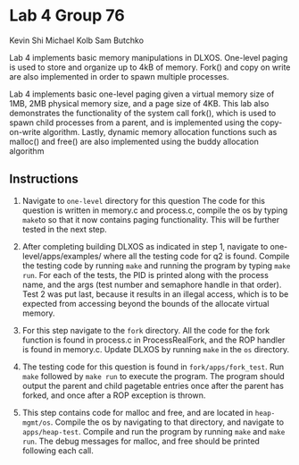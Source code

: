 # Lab 4 Group 76
Kevin Shi
Michael Kolb
Sam Butchko 

Lab 4 implements basic memory manipulations in DLXOS. One-level paging is used to store and organize up to 4kB 
of memory. Fork() and copy on write are also implemented in order to spawn multiple processes.  

Lab 4 implements basic one-level paging given a virtual memory size of 1MB, 2MB physical memory size, and a page size of 4KB. This lab also demonstrates the functionality 
of the system call fork(), which is used to spawn child processes from a parent, and is implemented using the copy-on-write algorithm. Lastly, dynamic memory allocation functions such as malloc() and free() are also implemented using the buddy allocation algorithm


## Instructions 

1. Navigate to ```one-level``` directory for this question The code for this question is written in memory.c and process.c, compile the os by typing ```make```to so that it now contains paging functionality. This will be further tested in the next step.

2. After completing building DLXOS as indicated in step 1, navigate to one-level/apps/examples/ where all the testing code for q2 is found. Compile the testing code by running ```make``` and running the program by typing ```make run```. For each of the tests, the PID is printed along with the process name, and the args (test number and semaphore handle in that order). Test 2 was put last, because it results in an illegal access, which is to be expected from accessing beyond the bounds of the allocate virtual memory.

3. For this step navigate to the ```fork``` directory. All the code for the fork function is found in process.c in ProcessRealFork, and the ROP handler is found in memory.c. Update DLXOS by running ```make``` in the ```os``` directory.

4. The testing code for this question is found in ```fork/apps/fork_test```. Run ```make``` followed by ```make run``` to execute the program. The program should output the parent and child pagetable entries once after the parent has forked, and once after a ROP exception is thrown.

5. This step contains code for malloc and free, and are located in ```heap-mgmt/os```. Compile the os by navigating to that directory, and navigate to ```apps/heap-test```. Compile and run the program by running ```make``` and ```make run```. The debug messages for malloc, and free should be printed following each call.

